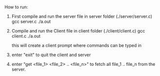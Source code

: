 How to run:

1) First compile and run the server file in server folder (./server/server.c)
	gcc server.c
	./a.out
2) Compile and run the Client file in client folder (./client/client.c)
	gcc client.c
	./a.out
	
	this will create a client prompt where commands can be typed in

3) enter "exit" to quit the client and server 

4) enter "get <file_1> <file_2> .. <file_n>" to fetch all file_1 .. file_n from the server.


